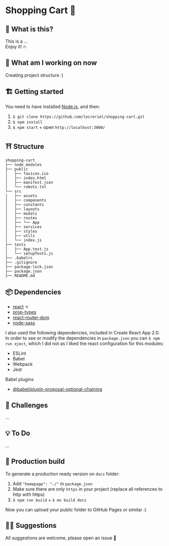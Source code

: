 # Shopping Cart 🛒

<!-- Captura de la app -->
<!-- App link ➜ (link) -->
<!-- enlace a repo en github -->

## 👀 What is this?

This is a ... <br />
Enjoy it! 🔥

## 📅 What am I working on now

Creating project structure :)

## 🏗️ Getting started

You need to have installed [Node.js](https://nodejs.org/), and then:

1. `$ git clone https://github.com/leireriel/shopping-cart.git`
2. `$ npm install`
3. `$ npm start` + open `http://localhost:3000/`

## ⛩️ Structure

```
shopping-cart
├── node_modules
├── public
│   ├── favicon.ico
│   ├── index.html
│   ├── manifest.json
│   └── robots.txt
└── src
│   ├── assets
│   ├── components
│   ├── constants
│   ├── layouts
│   ├── modals
│   ├── routes
│   ├── └── App
│   ├── services
│   ├── styles
│   ├── utils
|   └── index.js
├── tests
│   ├── App.test.js
|   └── setupTests.js
├── .babelrc
├── .gitignore
├── package-lock.json
├── package.json
├── README.md
```

## 📦 Dependencies

* [react](https://www.npmjs.com/package/react) ⚛ 
* [prop-types](https://www.npmjs.com/package/prop-types)
* [react-router-dom](https://www.npmjs.com/package/react-router-dom)
* [node-sass](https://www.npmjs.com/package/node-sass)

I also used the following dependencies, included in Create React App 2.0. <br />
In order to see or modify the dependencies in `package.json` you can `$ npm run eject`, which I did not as I liked the react configuration for this modules:
* ESLint
* Babel
* Webpack
* Jest

Babel plugins
* [@babel/plugin-proposal-optional-chaining](https://babeljs.io/docs/en/babel-plugin-proposal-optional-chaining)

## 💪 Challenges

...

## 💡 To Do

...
<!-- alias para importar sin ../../ rutas absolutas! :), no relativas -->
<!-- ver si eslint y optional-chaining están funcionando -->
<!-- Tests -->

## 🔧 Production build

To generate a production ready version on `docs` folder:

1. Add `"homepage": "./"` in `package.json`
2. Make sure there are only `https` in your project (replace all references to http with https)
3. `$ npm run build` + `$ mv build docs`

Now you can upload your public folder to GitHub Pages or similar :)

## 🤜🤛 Suggestions

All suggestions are welcome, please open an issue 💜
